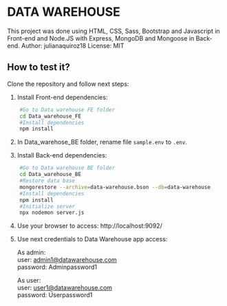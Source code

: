 # DATA WAREHOUSE

This project was done using HTML, CSS, Sass, Bootstrap and Javascript in Front-end and Node.JS with Express, MongoDB and Mongoose in Back-end.   Author: julianaquiroz18   License: MIT

## How to test it?
Clone the repository and follow next steps:

1. Install Front-end dependencies:
```bash
    #Go to Data warehouse FE folder
    cd Data_warehouse_FE
    #Install dependencies
    npm install
```

2. In Data_warehose_BE folder, rename file `sample.env` to `.env`.

3. Install Back-end dependencies:

```bash
    #Go to Data warehouse BE folder
    cd Data_warehouse_BE
    #Restore data base
    mongorestore --archive=data-warehouse.bson --db=data-warehouse
    #Install dependencies
    npm install
    #Initialize server
    npx nodemon server.js
```
4. Use your browser to access: http://localhost:9092/

5. Use next credentials to Data Warehouse app access:    

    As admin:  
        user: admin1@datawarehouse.com  
        password: Adminpassword1

    As user:  
        user: user1@datawarehouse.com  
        password: Userpassword1

